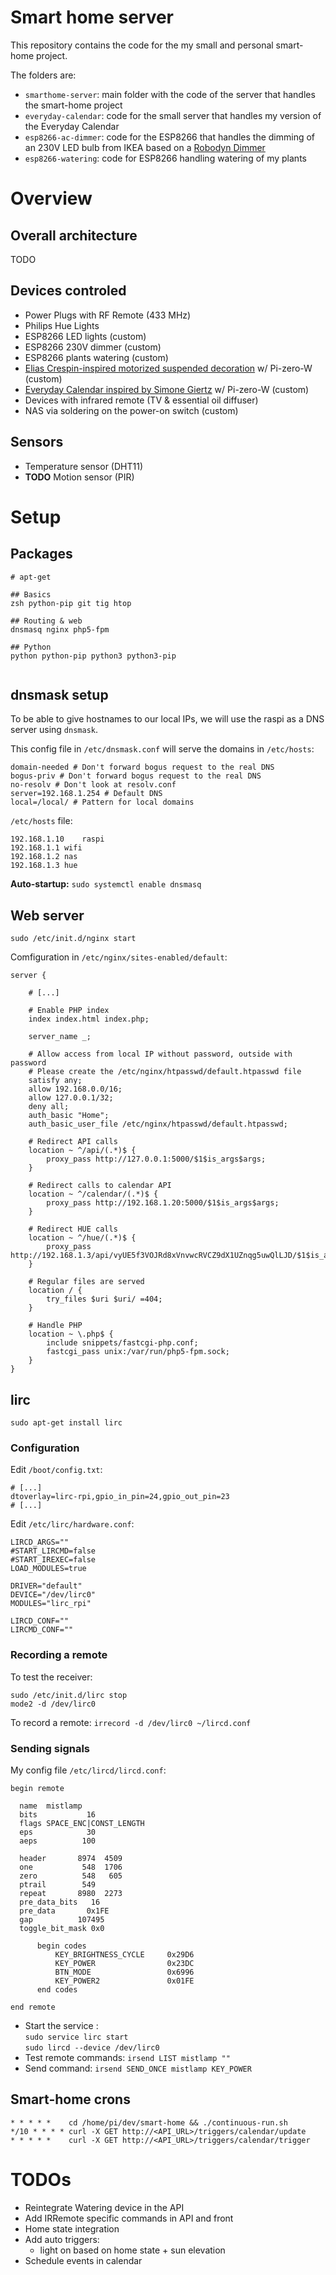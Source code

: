 # Smart home server

This repository contains the code for the my small and personal smart-home project.

The folders are:

* `smarthome-server`: main folder with the code of the server that handles the smart-home project
* `everyday-calendar`: code for the small server that handles my version of the Everyday Calendar
* `esp8266-ac-dimmer`: code for the ESP8266 that handles the dimming of an 230V LED bulb from IKEA
   based on a [Robodyn Dimmer](https://github.com/RobotDynOfficial/RBDDimmer)
* `esp8266-watering`: code for ESP8266 handling watering of my plants

# Overview

## Overall architecture

TODO

## Devices controled

* Power Plugs with RF Remote (433 MHz)
* Philips Hue Lights
* ESP8266 LED lights (custom)
* ESP8266 230V dimmer (custom)
* ESP8266 plants watering (custom)
* [Elias Crespin-inspired motorized suspended decoration](http://www.eliascrespin.net/) w/ Pi-zero-W (custom)
* [Everyday Calendar inspired by Simone Giertz](https://www.simonegiertz.com/every-day-calendar) w/ Pi-zero-W (custom)
* Devices with infrared remote (TV & essential oil diffuser)
* NAS via soldering on the power-on switch (custom)

## Sensors

* Temperature sensor (DHT11)
* **TODO** Motion sensor (PIR)

# Setup

## Packages

```
# apt-get

## Basics
zsh python-pip git tig htop

## Routing & web
dnsmasq nginx php5-fpm

## Python
python python-pip python3 python3-pip


```

## dnsmask setup

To be able to give hostnames to our local IPs, we will use the raspi as a DNS server using `dnsmask`.

This config file in `/etc/dnsmask.conf` will serve the domains in `/etc/hosts`:

```
domain-needed # Don't forward bogus request to the real DNS
bogus-priv # Don't forward bogus request to the real DNS
no-resolv # Don't look at resolv.conf
server=192.168.1.254 # Default DNS
local=/local/ # Pattern for local domains
```

`/etc/hosts` file:

```
192.168.1.10	raspi
192.168.1.1	wifi
192.168.1.2	nas
192.168.1.3	hue
```

**Auto-startup:** `sudo systemctl enable dnsmasq`

## Web server

`sudo /etc/init.d/nginx start`

Comfiguration in `/etc/nginx/sites-enabled/default`:

```
server {
    
    # [...]
    
    # Enable PHP index
    index index.html index.php;

	server_name _;

    # Allow access from local IP without password, outside with password
    # Please create the /etc/nginx/htpasswd/default.htpasswd file
	satisfy any;
	allow 192.168.0.0/16;
	allow 127.0.0.1/32;
	deny all;
	auth_basic "Home";
	auth_basic_user_file /etc/nginx/htpasswd/default.htpasswd;

    # Redirect API calls
	location ~ ^/api/(.*)$ {
		proxy_pass http://127.0.0.1:5000/$1$is_args$args;
	}

    # Redirect calls to calendar API
    location ~ ^/calendar/(.*)$ {
        proxy_pass http://192.168.1.20:5000/$1$is_args$args;
    }

    # Redirect HUE calls
	location ~ ^/hue/(.*)$ {
		proxy_pass http://192.168.1.3/api/vyUE5f3VOJRd8xVnvwcRVCZ9dX1UZnqg5uwQlLJD/$1$is_args$args;
	}

    # Regular files are served
	location / {
		try_files $uri $uri/ =404;
	}

	# Handle PHP
	location ~ \.php$ {
		include snippets/fastcgi-php.conf;
		fastcgi_pass unix:/var/run/php5-fpm.sock;
	}
}
```

## lirc

`sudo apt-get install lirc`

### Configuration

Edit `/boot/config.txt`:

```
# [...]
dtoverlay=lirc-rpi,gpio_in_pin=24,gpio_out_pin=23
# [...]
```

Edit `/etc/lirc/hardware.conf`:

```
LIRCD_ARGS=""
#START_LIRCMD=false
#START_IREXEC=false
LOAD_MODULES=true

DRIVER="default"
DEVICE="/dev/lirc0"
MODULES="lirc_rpi"

LIRCD_CONF=""
LIRCMD_CONF=""
```

### Recording a remote

To test the receiver:

```
sudo /etc/init.d/lirc stop
mode2 -d /dev/lirc0
```

To record a remote: `irrecord -d /dev/lirc0 ~/lircd.conf`

### Sending signals

My config file `/etc/lircd/lircd.conf`:

```
begin remote

  name  mistlamp
  bits           16
  flags SPACE_ENC|CONST_LENGTH
  eps            30
  aeps          100

  header       8974  4509
  one           548  1706
  zero          548   605
  ptrail        549
  repeat       8980  2273
  pre_data_bits   16
  pre_data       0x1FE
  gap          107495
  toggle_bit_mask 0x0

      begin codes
          KEY_BRIGHTNESS_CYCLE     0x29D6
          KEY_POWER                0x23DC
          BTN_MODE                 0x6996
          KEY_POWER2               0x01FE
      end codes

end remote
```

* Start the service :  
  `sudo service lirc start`  
  `sudo lircd --device /dev/lirc0`
* Test remote commands: `irsend LIST mistlamp ""`
* Send command: `irsend SEND_ONCE mistlamp KEY_POWER`

## Smart-home crons

```
* * * * *    cd /home/pi/dev/smart-home && ./continuous-run.sh
*/10 * * * * curl -X GET http://<API_URL>/triggers/calendar/update
* * * * *    curl -X GET http://<API_URL>/triggers/calendar/trigger
```


# TODOs

* Reintegrate Watering device in the API
* Add IRRemote specific commands in API and front
* Home state integration
* Add auto triggers:
    * light on based on home state + sun elevation
* Schedule events in calendar
